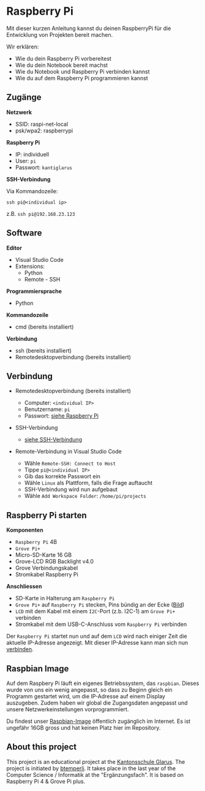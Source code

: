 # Raspberry Pi

Mit dieser kurzen Anleitung kannst du deinen RaspberryPi für die Entwicklung von Projekten bereit machen.

Wir erklären:

- Wie du dein Raspberry Pi vorbereitest
- Wie du dein Notebook bereit machst
- Wie du Notebook und Raspberry Pi verbinden kannst
- Wie du auf dem Raspberry Pi programmieren kannst

## Zugänge

**Netzwerk**

- SSID: raspi-net-local 
- psk/wpa2: raspberrypi 


**<a name="raspberrypi">Raspberry Pi</a>**

- IP: individuell
- User: `pi`
- Passwort: `kantiglarus`

**<a name="ssh">SSH-Verbindung</a>**

Via Kommandozeile:

```
ssh pi@<individual ip>
```

z.B. `ssh pi@192.168.23.123`

## Software

**Editor**

- Visual Studio Code
- Extensions:
  - Python
  - Remote - SSH

**Programmiersprache**

- Python

**Kommandozeile**

- cmd (bereits installiert)

**Verbindung**

- ssh (bereits installiert)
- Remotedesktopverbindung (bereits installiert)

## <a name="verbindung">Verbindung</a>

- Remotedesktopverbindung (bereits installiert)
  - Computer: `<individual IP>`
  - Benutzername: `pi`
  - Passwort: [siehe Raspberry Pi](#raspberrypi)

- SSH-Verbindung
  - [siehe SSH-Verbindung](#ssh)

- Remote-Verbindung in Visual Studio Code
  - Wähle `Remote-SSH: Connect to Host`
  - Tippe `pi@<individual IP>`
  - Gib das korrekte Passwort ein
  - Wähle `Linux` als Plattform, falls die Frage auftaucht
  - SSH-Verbindung wird nun aufgebaut
  - Wähle `Add Workspace Folder`: `/home/pi/projects`

  
## Raspberry Pi starten
 
**Komponenten**

- `Raspberry Pi` 4B
- `Grove Pi+`
- Micro-SD-Karte 16 GB
- Grove-LCD RGB Backlight v4.0
- Grove Verbindungskabel
- Stromkabel Raspberry Pi

**Anschliessen**

- SD-Karte in Halterung am `Raspberry Pi`
- `Grove Pi+` auf `Raspberry Pi` stecken, Pins bündig an der Ecke ([Bild](https://files.seeedstudio.com/wiki/GrovePi_Plus/img/110060049%2010_02.jpg))
- `LCD` mit dem Kabel mit einem `I2C`-Port (z.b. I2C-1) am `Grove Pi+` verbinden
- Stromkabel mit dem USB-C-Anschluss vom `Raspberry Pi` verbinden

Der `Raspberry Pi` startet nun und auf dem `LCD` wird nach einiger Zeit die aktuelle IP-Adresse angezeigt. Mit dieser IP-Adresse kann man sich nun [verbinden](#verbinden). 

## Raspbian Image

Auf dem Raspbery Pi läuft ein eigenes Betriebssystem, das `raspbian`.
Dieses wurde von uns ein wenig angepasst, so dass zu Beginn gleich ein Programm gestartet wird, um die IP-Adresse auf einem Display auszugeben.
Zudem haben wir global die Zugangsdaten angepasst und unsere Netzwerkeinstellungen vorprogrammiert.

Du findest unser [Raspbian-Image](https://schulegl-my.sharepoint.com/:u:/g/personal/beat_temperli_schulegl_ch/ES0dSR_NYTlIm83zDJxQL9gBsoBolqgW_DHI9JP9Kk7n4g?e=uYRVDt) öffentlich zugänglich im Internet. Es ist ungefähr 16GB gross und hat keinen Platz hier im Repository. 

## About this project

This project is an educational project at the [Kantonsschule Glarus](https://www.kanti-glarus.ch).
The project is initiated by [btemperli](https://github.com/btemperli). It takes place in the last year of the Computer Science / Informatik at the "Ergänzungsfach".
It is based on Raspberry Pi 4 & Grove Pi plus. 